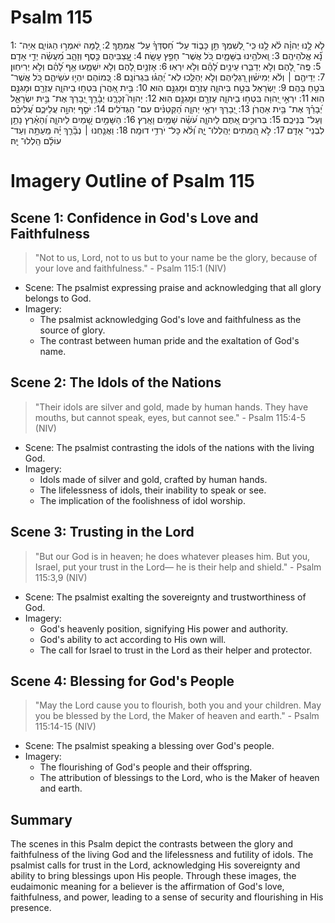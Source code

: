 # Psalm 115
1: לֹ֤א לָ֥נוּ יְהוָ֗ה לֹ֫א לָ֥נוּ כִּֽי־ לְ֭שִׁמְךָ תֵּ֣ן כָּב֑וֹד עַל־ חַ֝סְדְּךָ֗ עַל־ אֲמִתֶּֽךָ׃
2: לָ֭מָּה יֹאמְר֣וּ הַגּוֹיִ֑ם אַיֵּה־ נָ֝֗א אֱלֹהֵיהֶֽם׃
3: וֵֽאלֹהֵ֥ינוּ בַשָּׁמָ֑יִם כֹּ֭ל אֲשֶׁר־ חָפֵ֣ץ עָשָֽׂה׃
4: עֲֽ֭צַבֵּיהֶם כֶּ֣סֶף וְזָהָ֑ב מַ֝עֲשֵׂ֗ה יְדֵ֣י אָדָֽם׃
5: פֶּֽה־ לָ֭הֶם וְלֹ֣א יְדַבֵּ֑רוּ עֵינַ֥יִם לָ֝הֶ֗ם וְלֹ֣א יִרְאֽוּ׃
6: אָזְנַ֣יִם לָ֭הֶם וְלֹ֣א יִשְׁמָ֑עוּ אַ֥ף לָ֝הֶ֗ם וְלֹ֣א יְרִיחֽוּן׃
7: יְדֵיהֶ֤ם ׀ וְלֹ֬א יְמִישׁ֗וּן רַ֭גְלֵיהֶם וְלֹ֣א יְהַלֵּ֑כוּ לֹֽא־ יֶ֝הְגּ֗וּ בִּגְרוֹנָֽם׃
8: כְּ֭מוֹהֶם יִהְי֣וּ עֹשֵׂיהֶ֑ם כֹּ֭ל אֲשֶׁר־ בֹּטֵ֣חַ בָּהֶֽם׃
9: יִ֭שְׂרָאֵל בְּטַ֣ח בַּיהוָ֑ה עֶזְרָ֖ם וּמָגִנָּ֣ם הֽוּא׃
10: בֵּ֣ית אַ֭הֲרֹן בִּטְח֣וּ בַיהוָ֑ה עֶזְרָ֖ם וּמָגִנָּ֣ם הֽוּא׃
11: יִרְאֵ֣י יְ֭הוָה בִּטְח֣וּ בַיהוָ֑ה עֶזְרָ֖ם וּמָגִנָּ֣ם הֽוּא׃
12: יְהוָה֮ זְכָרָ֪נוּ יְבָ֫רֵ֥ךְ יְ֭בָרֵךְ אֶת־ בֵּ֣ית יִשְׂרָאֵ֑ל יְ֝בָרֵ֗ךְ אֶת־ בֵּ֥ית אַהֲרֹֽן׃
13: יְ֭בָרֵךְ יִרְאֵ֣י יְהוָ֑ה הַ֝קְּטַנִּ֗ים עִם־ הַגְּדֹלִֽים׃
14: יֹסֵ֣ף יְהוָ֣ה עֲלֵיכֶ֑ם עֲ֝לֵיכֶ֗ם וְעַל־ בְּנֵיכֶֽם׃
15: בְּרוּכִ֣ים אַ֭תֶּם לַיהוָ֑ה עֹ֝שֵׂ֗ה שָׁמַ֥יִם וָאָֽרֶץ׃
16: הַשָּׁמַ֣יִם שָׁ֭מַיִם לַיהוָ֑ה וְ֝הָאָ֗רֶץ נָתַ֥ן לִבְנֵי־ אָדָֽם׃
17: לֹ֣א הַ֭מֵּתִים יְהַֽלְלוּ־ יָ֑הּ וְ֝לֹ֗א כָּל־ יֹרְדֵ֥י דוּמָֽה׃
18: וַאֲנַ֤חְנוּ ׀ נְבָ֘רֵ֤ךְ יָ֗הּ מֵֽעַתָּ֥ה וְעַד־ עוֹלָ֗ם הַֽלְלוּ־ יָֽהּ׃

# Imagery Outline of Psalm 115

## Scene 1: Confidence in God's Love and Faithfulness

> "Not to us, Lord, not to us but to your name be the glory, because of your love and faithfulness." - Psalm 115:1 (NIV)

- Scene: The psalmist expressing praise and acknowledging that all glory belongs to God.
- Imagery:
  - The psalmist acknowledging God's love and faithfulness as the source of glory.
  - The contrast between human pride and the exaltation of God's name.

## Scene 2: The Idols of the Nations

> "Their idols are silver and gold, made by human hands. They have mouths, but cannot speak, eyes, but cannot see." - Psalm 115:4-5 (NIV)

- Scene: The psalmist contrasting the idols of the nations with the living God.
- Imagery:
  - Idols made of silver and gold, crafted by human hands.
  - The lifelessness of idols, their inability to speak or see.
  - The implication of the foolishness of idol worship.

## Scene 3: Trusting in the Lord

> "But our God is in heaven; he does whatever pleases him. But you, Israel, put your trust in the Lord— he is their help and shield." - Psalm 115:3,9 (NIV)

- Scene: The psalmist exalting the sovereignty and trustworthiness of God.
- Imagery:
  - God's heavenly position, signifying His power and authority.
  - God's ability to act according to His own will.
  - The call for Israel to trust in the Lord as their helper and protector.

## Scene 4: Blessing for God's People

> "May the Lord cause you to flourish, both you and your children. May you be blessed by the Lord, the Maker of heaven and earth." - Psalm 115:14-15 (NIV)

- Scene: The psalmist speaking a blessing over God's people.
- Imagery:
  - The flourishing of God's people and their offspring.
  - The attribution of blessings to the Lord, who is the Maker of heaven and earth.

## Summary

The scenes in this Psalm depict the contrasts between the glory and faithfulness of the living God and the lifelessness and futility of idols. The psalmist calls for trust in the Lord, acknowledging His sovereignty and ability to bring blessings upon His people. Through these images, the eudaimonic meaning for a believer is the affirmation of God's love, faithfulness, and power, leading to a sense of security and flourishing in His presence.